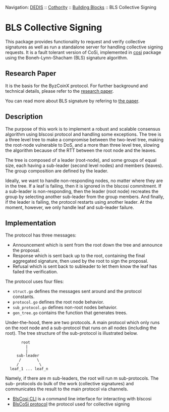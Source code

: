 Navigation: [DEDIS](https://github.com/dedis/doc/tree/master/README.md) ::
[Cothority](../README.md) ::
[Building Blocks](../doc/BuildingBlocks.md) ::
BLS Collective Signing

# BLS Collective Signing

This package provides functionality to request and verify collective signatures
as well as run a standalone server for handling collective signing requests.
It is a fault tolerant version of CoSi, implemented in
[cosi](../cosi/README.md) package using the Boneh-Lynn-Shacham (BLS) signature
algorithm.

## Research Paper

It is the basis for the ByzCoinX protocol. For further background and technical
details, please refer to the
[research paper](https://eprint.iacr.org/2017/406.pdf).

You can read more about BLS signature by refering to
[the paper](https://crypto.stanford.edu/~dabo/pubs/papers/BLSmultisig.html).

## Description

The purpose of this work is to implement a robust and scalable consensus
algorithm using blscosi protocol and handling some exceptions. The tree
is a three level tree to make a compromise between the two-level tree, making
the root-node vulnerable to DoS, and a more than three level tree, slowing the
algorithm because of the RTT between the root node and the leaves.

The tree is composed of a leader (root-node), and some groups of equal size,
each having a sub-leader (second level nodes) and members (leaves). The group
composition are defined by the leader.

Ideally, we want to handle non-responding nodes, no matter where they are
in the tree. If a leaf is failing, then it is ignored in the blscosi commitment.
If a sub-leader is non-responding, then the leader (root node) recreates the
group by selecting another sub-leader from the group members. And finally, if
the leader is failing, the protocol restarts using another leader. At the
moment, however, we only handle leaf and sub-leader failure.

## Implementation
The protocol has three messages: 
- Announcement which is sent from the root down the tree and announce the
proposal. 
- Response which is sent back up to the root, containing the final aggregated
signature, then used by the root to sign the proposal.
- Refusal which is sent back to subleader to let them know the leaf has
failed the verification.

The protocol uses four files: 
- `struct.go` defines the messages sent around and the protocol constants.  
- `protocol.go` defines the root node behavior.
- `sub_protocol.go` defines non-root nodes behavior.
- `gen_tree.go` contains the function that generates trees.

Under-the-hood, there are two protocols. A main protocol which only runs on
the root node and a sub-protocol that runs on all nodes (including the
root). The tree structure of the sub-protocol is illustrated below.

```
       root
         |
         |
     sub-leader
      /       \
     /         \
  leaf_1 ... leaf_n
```

Namely, if there are m sub-leaders, the root will run m sub-protocols. The
sub- protocols do bulk of the work (collective signatures) and communicates
the result to the main protocol via channels.

- [BlsCosi CLI](blscosi/README.md) is a command line interface for interacting with blscosi
- [BlsCoSi protocol](protocol) the protocol used for collective signing
